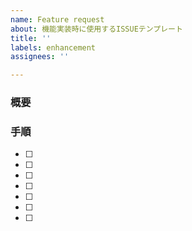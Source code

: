 ```yaml
---
name: Feature request
about: 機能実装時に使用するISSUEテンプレート
title: ''
labels: enhancement
assignees: ''

---
```


### 概要

### 手順
- [ ] 
- [ ] 
- [ ] 
- [ ] 
- [ ] 
- [ ] 
- [ ]
